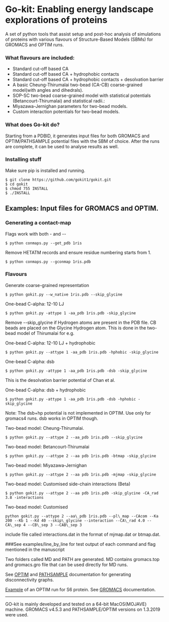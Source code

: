# Go-kit: Enabling energy landscape explorations of proteins

A set of python tools that assist setup and post-hoc analysis of simulations of proteins with various flavours of Structure-Based Models (SBMs) for GROMACS and OPTIM runs. 

### What flavours are included:
* Standard cut-off based CA 
* Standard cut-off based CA + hydrophobic contacts
* Standard cut-off based CA + hydrophobic contacts + desolvation barrier 
* A basic Cheung-Thirumalai two-bead (CA-CB) coarse-grained model(with angles and dihedrals).
* SOP-SC two-bead coarse-grained model with statistical potentials (Betancourt-Thirumalai) and statistical radii.:
* Miyazawa-Jernighan parameters for two-bead models.
* Custom interaction potentials for two-bead models.


### What does Go-kit do?
Starting from a PDBID, it generates input files for both GROMACS and OPTIM/PATHSAMPLE potential files with the SBM of choice. After the runs are complete, it can be used to analyse results as well. 


### Installing stuff
Make sure pip is installed and running.
```
$ git clone https://github.com/gokit1/gokit.git
$ cd gokit
$ chmod 755 INSTALL
$ ./INSTALL
```

## Examples: Input files for GROMACS and OPTIM.
### Generating a contact-map
Flags work with both - and --

```
$ python conmaps.py --get_pdb 1ris
```
Remove HETATM records and ensure residue numbering starts from 1. 
```
$ python conmaps.py --gconmap 1ris.pdb
```

### Flavours
Generate coarse-grained representation
```
$ python gokit.py --w_native 1ris.pdb --skip_glycine
```
One-bead C-alpha: 12-10 LJ
```
$ python gokit.py -attype 1 -aa_pdb 1ris.pdb -skip_glycine
```
Remove --skip_glycine if Hydrogen atoms are present in the PDB file. CB beads are placed on the Glycine Hydrogen atom. This is done in the two-bead model of Thirumalai for e.g. 

One-bead C-alpha: 12-10 LJ + hydrophobic
```
$ python gokit.py --attype 1 -aa_pdb 1ris.pdb -hphobic -skip_glycine
```
One-bead C-alpha: dsb
```
$ python gokit.py -attype 1 -aa_pdb 1ris.pdb -dsb -skip_glycine
```
This is the desolvation barrier potential of Chan et al. 

One-bead C-alpha: dsb + hydrophobic

```
$ python gokit.py -attype 1 -aa_pdb 1ris.pdb -dsb -hphobic -skip_glycine
```
Note: The dsb+hp potential is not implemented in OPTIM. Use only for gromacs4 runs. dsb works in OPTIM though. 

Two-bead model: Cheung-Thirumalai. 
```
$ python gokit.py --attype 2 --aa_pdb 1ris.pdb --skip_glycine
```
Two-bead model: Betancourt-Thirumalai
```
$ python gokit.py --attype 2 --aa pdb 1ris.pdb -btmap -skip_glycine
```
Two-bead model: Miyazawa-Jernighan 
```
$ python gokit.py --attype 2 --aa pdb 1ris.pdb -mjmap -skip_glycine
```
Two-bead model: Customised side-chain interactions (Beta)
```
$ python gokit.py --attype 2 --aa pdb 1ris.pdb -skip_glycine -CA_rad 3.8 -interactions 
```
Two-bead model: Customised
```
python gokit.py --attype 2 --aa\_pdb 1ris.pdb --pl\_map --CAcom --Ka 200 --Kb 1 --Kd 40 --skip\_glycine --interaction --CA\_rad 4.0 --CA\_sep 4 --CB\_sep 3 --CAB\_sep 3 
```
include file called interactions.dat in the format of mjmap.dat or btmap.dat.

###See examples/line_by_line for test output of each command and flag mentioned in the manuscript

Two folders called MD and PATH are generated. MD contains gromacs.top and gromacs.gro file that can be used directly for MD runs. 

See [OPTIM](http://www-wales.ch.cam.ac.uk/OPTIM.doc/node1.html) and [PATHSAMPLE](https://wikis.ch.cam.ac.uk/ro-walesdocs/wiki/index.php/PATHSAMPLE) documentation for generating disconnectivity graphs.

[Example](http://www-wales.ch.cam.ac.uk/examples/OPTIM/t3/) of an OPTIM run for S6 protein.
See [GROMACS](http://www.gromacs.org/Documentation/Installation_Instructions_4.5) documentation. 




--------
GO-kit is mainly developed and tested on a 64-bit MacOS(MOJAVE) machine. GROMACS v4.5.3 and PATHSAMPLE/OPTIM versions on 1.3.2019 were used.
